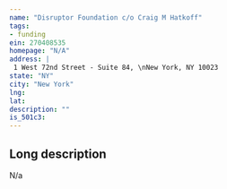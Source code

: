 ```yaml
---
name: "Disruptor Foundation c/o Craig M Hatkoff"
tags:
- funding
ein: 270408535
homepage: "N/A"
address: |
 1 West 72nd Street - Suite 84, \nNew York, NY 10023
state: "NY"
city: "New York"
lng: 
lat: 
description: ""
is_501c3: 
---
```


## Long description

N/a
